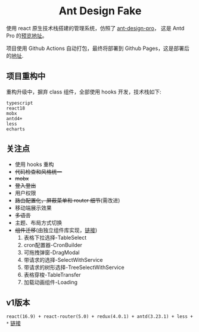 <h1 align="center">Ant Design Fake</h1>

使用 react 原生技术栈搭建的管理系统，仿照了 [ant-design-pro](https://pro.ant.design)， 这是 Antd Pro 的[预览地址](https://preview.pro.ant.design)。  

项目使用 Github Actions 自动打包，最终将部署到 Github Pages，这是部署后的[地址](https://huyoo.github.io/ant-design-fake).

## 项目重构中
重构升级中，摒弃 class 组件，全部使用 hooks 开发，技术栈如下:
```text
typescript
react18
mobx
antd4+
less
echarts
```

## 关注点
- 使用 hooks 重构
- ~~代码检查和风格统一~~
- ~~mobx~~
- ~~登入登出~~
- 用户权限
- ~~路由配置化，屏蔽菜单和 router 细节~~(需改进)
- 移动端展示效果
- ~~多语言~~
- 主题、布局方式切换
- ~~组件迁移~~(由独立组件库实现，[链接](https://github.com/huyoo/huyoo-ui))
   1. 表格下拉选择-TableSelect 
   2. cron配置器-CronBuilder
   3. 可拖拽弹窗-DragModal
   4. 带请求的选择-SelectWithService
   5. 带请求的树形选择-TreeSelectWithService
   6. 表格穿梭-TableTransfer
   7. 加载动画组件-Loading

## v1版本
```react(16.9) + react-router(5.0) + redux(4.0.1) + antd(3.23.1) + less + *```  [链接](https://github.com/huyoo/ant-pro-of-react/tree/v1)
